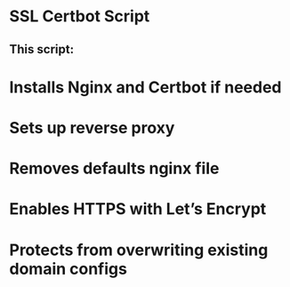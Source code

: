 # SSL Certbot Script


## This script:

# Installs Nginx and Certbot if needed

# Sets up reverse proxy

# Removes defaults nginx file

# Enables HTTPS with Let’s Encrypt

# Protects from overwriting existing domain configs
